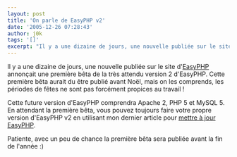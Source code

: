 ```yaml
---
layout: post
title: 'On parle de EasyPHP v2'
date: '2005-12-26 07:28:43'
author: j0k
tags: '[]'
excerpt: "Il y a une dizaine de jours, une nouvelle publiée sur le site d'[EasyPHP](http://www.easyphp.org) annonçait une première bêta de la très attendu version 2 d'EasyPHP.   Cette première bêta aurait du être publié avant Noël, mais on les comprends, les périodes de fêtes ne sont pas forcément propices au travail !  \n  \nCette future version d'EasyPHP      …"
---
```


Il y a une dizaine de jours, une nouvelle publiée sur le site d'[EasyPHP](http://www.easyphp.org) annonçait une première bêta de la très attendu version 2 d'EasyPHP.   Cette première bêta aurait du être publié avant Noël, mais on les comprends, les périodes de fêtes ne sont pas forcément propices au travail !

Cette future version d'EasyPHP comprendra Apache 2, PHP 5 et MySQL 5.   En attendant la première bêta, vous pouvez toujours faire votre propre version d'EasyPHP v2 en utilisant mon dernier article pour [mettre à jour EasyPHP](http://www.j0k3r.net/articles-mettre-a-jour-easyphp-v2-7.html).

Patiente, avec un peu de chance la première bêta sera publiée avant la fin de l'année :)
